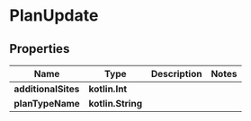 
# PlanUpdate

## Properties
Name | Type | Description | Notes
------------ | ------------- | ------------- | -------------
**additionalSites** | **kotlin.Int** |  | 
**planTypeName** | **kotlin.String** |  | 



